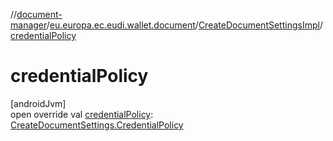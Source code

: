 //[document-manager](../../../index.md)/[eu.europa.ec.eudi.wallet.document](../index.md)/[CreateDocumentSettingsImpl](index.md)/[credentialPolicy](credential-policy.md)

# credentialPolicy

[androidJvm]\
open override val [credentialPolicy](credential-policy.md): [CreateDocumentSettings.CredentialPolicy](../-create-document-settings/-credential-policy/index.md)
